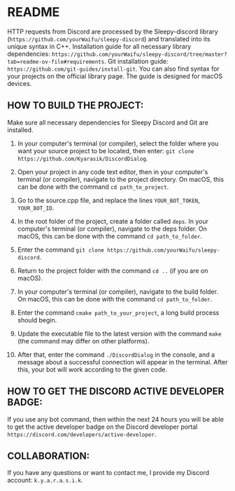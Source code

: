# README

HTTP requests from Discord are processed by the Sleepy-discord library (```https://github.com/yourWaifu/sleepy-discord```) and translated into its unique syntax in C++. Installation guide for all necessary library dependencies: ```https://github.com/yourWaifu/sleepy-discord/tree/master?tab=readme-ov-file#requirements```. Git installation guide: ```https://github.com/git-guides/install-git```. You can also find syntax for your projects on the official library page. The guide is designed for macOS devices.

## HOW TO BUILD THE PROJECT:
Make sure all necessary dependencies for Sleepy Discord and Git are installed.

1. In your computer's terminal (or compiler), select the folder where you want your source project to be located, then enter: ```git clone https://github.com/Kyarasik/DiscordDialog```.

2. Open your project in any code text editor, then in your computer's terminal (or compiler), navigate to the project directory. On macOS, this can be done with the command ```cd path_to_project```.

3. Go to the source.cpp file, and replace the lines ```YOUR_BOT_TOKEN```, ```YOUR_BOT_ID```.

4. In the root folder of the project, create a folder called ```deps```. In your computer's terminal (or compiler), navigate to the deps folder. On macOS, this can be done with the command ```cd path_to_folder```.

5. Enter the command ```git clone https://github.com/yourWaifu/sleepy-discord```.

6. Return to the project folder with the command ```cd ..``` (if you are on macOS).

7. In your computer's terminal (or compiler), navigate to the build folder. On macOS, this can be done with the command ```cd path_to_folder```.

8. Enter the command ```cmake path_to_your_project```, a long build process should begin.

9. Update the executable file to the latest version with the command ```make``` (the command may differ on other platforms).

10. After that, enter the command ```./DiscordDialog``` in the console, and a message about a successful connection will appear in the terminal. After this, your bot will work according to the given code.

## HOW TO GET THE DISCORD ACTIVE DEVELOPER BADGE:
If you use any bot command, then within the next 24 hours you will be able to get the active developer badge on the Discord developer portal ```https://discord.com/developers/active-developer```.

## COLLABORATION:
If you have any questions or want to contact me, I provide my Discord account: ```k.y.a.r.a.s.i.k```.
